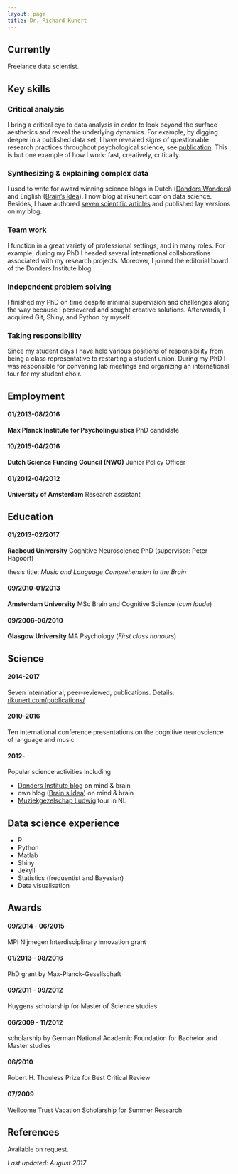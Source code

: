 ```yaml
---
layout: page
title: Dr. Richard Kunert
---
```

## Currently

Freelance data scientist.

## Key skills

### Critical analysis

I bring a critical eye to data analysis in order to look beyond the surface aesthetics and reveal the underlying dynamics. For example, by digging deeper in a published data set, I have revealed signs of questionable research practices throughout psychological science, see [publication](http://link.springer.com/article/10.3758/s13423-016-1030-9/fulltext.html). This is but one example of how I work: fast, creatively, critically.

### Synthesizing & explaining complex data

I used to write for award winning science blogs in Dutch ([Donders Wonders](http://blog.donders.ru.nl/)) and English ([Brain’s Idea](http://brainsidea.wordpress.com)). I now blog at rikunert.com on data science. Besides, I have authored [seven scientific articles](http://rikunert.com/publications) and published lay versions on my blog.

### Team work

I function in a great variety of professional settings, and in many roles. For example, during my PhD I headed several international collaborations associated with my research projects. Moreover, I joined the editorial board of the Donders Institute blog.

### Independent problem solving

I finished my PhD on time despite minimal supervision and challenges along the way because I persevered and sought creative solutions. Afterwards, I acquired Git, Shiny, and Python by myself.

### Taking responsibility

Since my student days I have held various positions of responsibility from being a class representative to restarting a student union.  During my PhD I was responsible for convening lab meetings and organizing an international tour for my student choir.

## Employment

#### 01/2013-08/2016
__Max Planck Institute for Psycholinguistics__ PhD candidate


#### 10/2015-04/2016
__Dutch Science Funding Council (NWO)__ Junior Policy Officer


#### 01/2012-04/2012
__University of Amsterdam__ Research assistant

## Education

#### 01/2013-02/2017
__Radboud University__ Cognitive Neuroscience PhD (supervisor: Peter Hagoort)

thesis title: *Music and Language Comprehension in the Brain*

#### 09/2010-01/2013
__Amsterdam University__ MSc Brain and Cognitive Science (_cum laude_)

#### 09/2006-06/2010
__Glasgow University__ MA Psychology (_First class honours_)

## Science

#### 2014-2017
Seven international, peer-reviewed, publications. Details: [rikunert.com/publications/](http://rikunert.com/publications/)

#### 2010-2016
Ten international conference presentations on the cognitive neuroscience of language and music

#### 2012-
Popular science activities including
* [Donders Institute blog](http://blog.donders.ru.nl/?page_id=779) on mind & brain
* own blog ([Brain's Idea](http://brainsidea.wordpress.com/)) on mind & brain
* [Muziekgezelschap Ludwig](http://www.ludwiglive.nl/brainwaves/brainwave-1-felix-meritis/) tour in NL


## Data science experience

* R
* Python
* Matlab
* Shiny
* Jekyll
* Statistics (frequentist and Bayesian)
* Data visualisation

## Awards

#### 09/2014 - 06/2015
MPI Nijmegen Interdisciplinary innovation grant

#### 01/2013 - 08/2016
PhD grant by Max-Planck-Gesellschaft

#### 09/2011 - 09/2012
Huygens scholarship for Master of Science studies

#### 06/2009 - 11/2012
scholarship by German National Academic Foundation for Bachelor and Master studies

#### 06/2010
Robert H. Thouless Prize for Best Critical Review

#### 07/2009
Wellcome Trust Vacation Scholarship for Summer Research


## References

Available on request.

*Last updated: August 2017*
